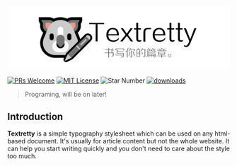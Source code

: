 <p align="center">
  <img src="banner.jpg">
  
[![PRs Welcome](https://img.shields.io/badge/PRs-welcome-brightgreen.svg?style=flat-square)](http://makeapullrequest.com) 
[![MIT License](https://img.shields.io/badge/license-MIT-green?style=flat-square)](./LICENSE) 
![Star Number](https://img.shields.io/github/stars/BigCoke233/textretty?label=Star&style=flat-square)
[![downloads](https://img.shields.io/github/downloads/BigCoke233/textretty/total?style=flat-square)](https://github.com/BigCoke233/textretty/releases)
  
</p>

> Programing, will be on later!

## Introduction

**Textretty** is a simple typography stylesheet which can be used on any html-based document. It's usually for article content but not the whole website. It can help you start writing quickly and you don't need to care about the style too much.

